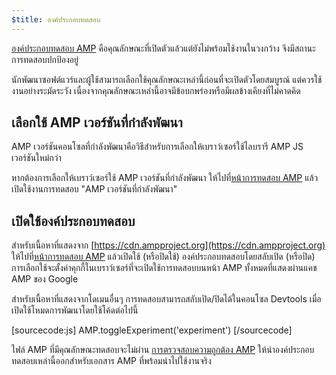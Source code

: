 ```yaml
---
$title: องค์ประกอบทดสอบ
---
```


[องค์ประกอบทดสอบ AMP](https://github.com/ampproject/amphtml/tree/master/tools/experiments)
คือคุณลักษณะที่เปิดตัวแล้วแต่ยังไม่พร้อมใช้งานในวงกว้าง จึงมีสถานะการทดสอบปกป้องอยู่

นักพัฒนาซอฟต์แวร์และผู้ใช้สามารถเลือกใช้คุณลักษณะเหล่านี้ก่อนที่จะเปิดตัวโดยสมบูรณ์
แต่ควรใช้งานอย่างระมัดระวัง เนื่องจากคุณลักษณะเหล่านี้อาจมีข้อบกพร่องหรือมีผลข้างเคียงที่ไม่คาดคิด

## เลือกใช้ AMP เวอร์ชันที่กำลังพัฒนา

AMP เวอร์ชันคอนโซลที่กำลังพัฒนาคือวิธีสำหรับการเลือกให้เบราว์เซอร์ใช้ไลบรารี AMP JS เวอร์ชันใหม่กว่า

หากต้องการเลือกให้เบราว์เซอร์ใช้ AMP เวอร์ชันที่กำลังพัฒนา
ให้ไปที่[หน้าการทดสอบ AMP](https://cdn.ampproject.org/experiments.html)
แล้วเปิดใช้งานการทดสอบ "AMP เวอร์ชันที่กำลังพัฒนา"

## เปิดใช้องค์ประกอบทดสอบ

สำหรับเนื้อหาที่แสดงจาก [https://cdn.ampproject.org](https://cdn.ampproject.org)
ให้ไปที่[หน้าการทดสอบ AMP](https://cdn.ampproject.org/experiments.html)
แล้วเปิดใช้ (หรือปิดใช้) องค์ประกอบทดสอบโดยสลับเปิด (หรือปิด) การเลือกใช้จะตั้งค่าคุกกี้ในเบราว์เซอร์ที่จะเปิดใช้การทดสอบบนหน้า AMP ทั้งหมดที่แสดงผ่านแคช AMP ของ Google

สำหรับเนื้อหาที่แสดงจากโดเมนอื่นๆ การทดสอบสามารถสลับเปิด/ปิดได้ในคอนโซล Devtools เมื่อเปิดใช้โหมดการพัฒนาโดยใช้โค้ดต่อไปนี้

[sourcecode:js]
AMP.toggleExperiment('experiment')
[/sourcecode]

ไฟล์ AMP ที่มีคุณลักษณะทดสอบจะไม่ผ่าน
[การตรวจสอบความถูกต้อง AMP](/docs/guides/validate.html)
ให้นำองค์ประกอบทดสอบเหล่านี้ออกสำหรับเอกสาร AMP ที่พร้อมนำไปใช้งานจริง
